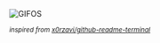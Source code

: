 <div align="justify">
<picture>
    <source media="(prefers-color-scheme: dark)" srcset="https://i.ibb.co/ccK28BwH/output-gif.gif">
    <source media="(prefers-color-scheme: light)" srcset="https://i.ibb.co/ccK28BwH/output-gif.gif">
    <img alt="GIFOS" src="https://i.ibb.co/ccK28BwH/output-gif.gif">
</picture>

<sub><i>inspired from [x0rzavi/github-readme-terminal](https://github.com/x0rzavi/github-readme-terminal)</i></sub>

</div>

<!-- Image deletion URL: https://ibb.co/VW0MC1xZ/604016ae4f551cd864c3af81ad2067a6 -->